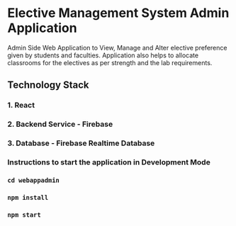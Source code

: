 # Elective Management System Admin Application

Admin Side Web Application to View, Manage and Alter elective preference given by students and faculties.
Application also helps to allocate classrooms for the electives as per strength and the lab requirements.

## Technology Stack

### 1. React 
### 2. Backend Service - Firebase
### 3. Database - Firebase Realtime Database

### Instructions to start the application in Development Mode

### `cd webappadmin`
### `npm install`
### `npm start`
